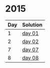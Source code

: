# 2015

| Day | Solution |
| --- | --- |
| 1 | [day 01](/2015/day_01/src/main.rs) |
| 2 | [day 02](/2015/day_02/src/main.rs) |
| 7 | [day 07](/2015/day_07/src/main.rs) |
| 8 | [day 08](/2015/day_08/src/main.rs) |